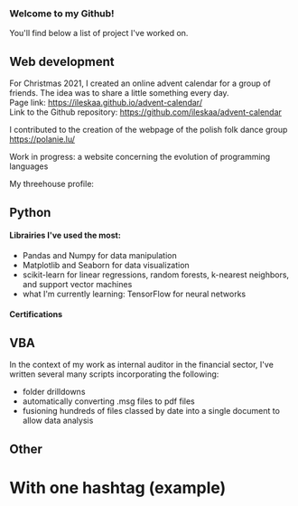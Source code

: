### Welcome to my Github!

You'll find below a list of project I've worked on.

## Web development
For Christmas 2021, I created an online advent calendar for a group of friends. The idea was to share a little something every day.   
Page link: https://ileskaa.github.io/advent-calendar/   
Link to the Github repository: https://github.com/ileskaa/advent-calendar
   
I contributed to the creation of the webpage of the polish folk dance group
https://polanie.lu/   
   
Work in progress: a website concerning the evolution of programming languages
   
My threehouse profile: 
## Python
#### Librairies I've used the most:
- Pandas and Numpy for data manipulation
- Matplotlib and Seaborn for data visualization
- scikit-learn for linear regressions, random forests, k-nearest neighbors, and support vector machines
- what I'm currently learning: TensorFlow for neural networks
   
#### Certifications
## VBA
In the context of my work as internal auditor in the financial sector, I've written several many scripts incorporating the following:
- folder drilldowns
- automatically converting .msg files to pdf files
- fusioning hundreds of files classed by date into a single document to allow data analysis

## Other


# With one hashtag (example)

<!--
**ileskaa/ileskaa** is a ✨ _special_ ✨ repository because its `README.md` (this file) appears on your GitHub profile.

Here are some ideas to get you started:

- 🔭 I’m currently working on ...
- 🌱 I’m currently learning ...
- 👯 I’m looking to collaborate on ...
- 🤔 I’m looking for help with ...
- 💬 Ask me about ...
- 📫 How to reach me: ...
- 😄 Pronouns: ...
- ⚡ Fun fact: ...
-->
